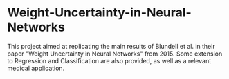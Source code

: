 # Weight-Uncertainty-in-Neural-Networks


This project aimed at replicating the main results of Blundell et al. in their paper "Weight Uncertainty in Neural Networks" from 2015. Some extension to Regression and Classification are also provided, as well as a relevant medical application.

